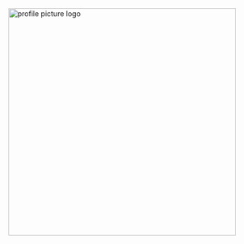 <img width="450" alt="profile picture logo" src="https://user-images.githubusercontent.com/61619525/183482537-6be5068d-7ea6-4c03-8c77-2795ea84b7dd.png">

